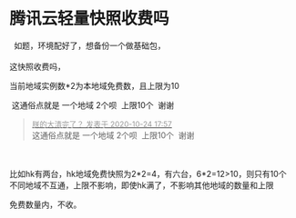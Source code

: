 # 腾讯云轻量快照收费吗


<img src="static/image/smiley/default/sweat.gif" smilieid="10" border="0" alt="" />&nbsp;&nbsp;如题，环境配好了，想备份一个做基础包，<br />
<br />
这快照收费吗，

当前地域实例数*2为本地域免费数，且上限为10<img id="aimg_Ch4hL" onclick="zoom(this, this.src, 0, 0, 0)" class="zoom" src="https://cdn.jsdelivr.net/gh/hishis/forum-master/public/images/patch.gif" onmouseover="img_onmouseoverfunc(this)" onload="thumbImg(this)" border="0" alt="" />

<img src="static/image/smiley/default/lol.gif" smilieid="12" border="0" alt="" /> 这通俗点就是 一个地域 2个呗&nbsp;&nbsp;上限10个&nbsp;&nbsp;谢谢

<div class="quote"><blockquote><font size="2"><a href="https://www.hostloc.com/forum.php?mod=redirect&amp;goto=findpost&amp;pid=9346807&amp;ptid=758024" target="_blank"><font color="#999999">朕的大清完了？ 发表于 2020-10-24 17:57</font></a></font><br />
这通俗点就是 一个地域 2个呗&nbsp;&nbsp;上限10个&nbsp;&nbsp;谢谢</blockquote></div><br />
<br />
比如hk有两台，hk地域免费快照为2*2=4，有六台，6*2=12&gt;10，则只有10个<br />
不同地域不互通，上限不影响，即使hk满了，不影响其他地域的数量和上限<img id="aimg_H8Xh4" onclick="zoom(this, this.src, 0, 0, 0)" class="zoom" src="https://cdn.jsdelivr.net/gh/hishis/forum-master/public/images/patch.gif" onmouseover="img_onmouseoverfunc(this)" onload="thumbImg(this)" border="0" alt="" />

免费数量内，不收。
